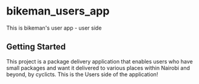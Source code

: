 # bikeman_users_app

This is bikeman's user app - user side

## Getting Started

This project is a package delivery application that enables users who have small packages and want it delivered to various places within Nairobi and beyond, by cyclicts. 
This is the Users side of the application!
